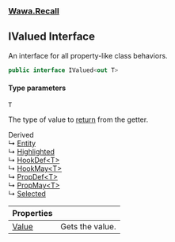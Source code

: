 ### [Wawa.Recall](Wawa.Recall.md 'Wawa.Recall')

## IValued<T> Interface

An interface for all property-like class behaviors.

```csharp
public interface IValued<out T>
```
#### Type parameters

<a name='Wawa.Recall.IValued_T_.T'></a>

`T`

The type of value to [return](https://docs.microsoft.com/en-us/dotnet/csharp/language-reference/keywords/return 'https://docs.microsoft.com/en-us/dotnet/csharp/language-reference/keywords/return') from the getter.

Derived  
&#8627; [Entity](Entity.md 'Wawa.Recall.Entity')  
&#8627; [Highlighted](Highlighted.md 'Wawa.Recall.Highlighted')  
&#8627; [HookDef&lt;T&gt;](HookDef{T}.md 'Wawa.Recall.HookDef<T>')  
&#8627; [HookMay&lt;T&gt;](HookMay{T}.md 'Wawa.Recall.HookMay<T>')  
&#8627; [PropDef&lt;T&gt;](PropDef{T}.md 'Wawa.Recall.PropDef<T>')  
&#8627; [PropMay&lt;T&gt;](PropMay{T}.md 'Wawa.Recall.PropMay<T>')  
&#8627; [Selected](Selected.md 'Wawa.Recall.Selected')

| Properties | |
| :--- | :--- |
| [Value](IValued{T}.Value.md 'Wawa.Recall.IValued<T>.Value') | Gets the value. |
